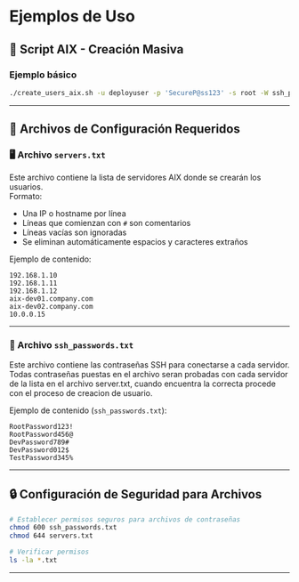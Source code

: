 # Ejemplos de Uso

## 🔧 Script AIX - Creación Masiva

### Ejemplo básico

```bash
./create_users_aix.sh -u deployuser -p 'SecureP@ss123' -s root -W ssh_passwords.txt -f servers.txt
```

---

## 📄 Archivos de Configuración Requeridos

### 🖥️ Archivo `servers.txt`

Este archivo contiene la lista de servidores AIX donde se crearán los usuarios.  
Formato:

- Una IP o hostname por línea  
- Líneas que comienzan con `#` son comentarios  
- Líneas vacías son ignoradas  
- Se eliminan automáticamente espacios y caracteres extraños  

Ejemplo de contenido:

```text
192.168.1.10
192.168.1.11
192.168.1.12
aix-dev01.company.com
aix-dev02.company.com
10.0.0.15
```

---

### 🔐 Archivo `ssh_passwords.txt`

Este archivo contiene las contraseñas SSH para conectarse a cada servidor. Todas contraseñas puestas en el archivo seran probadas con cada servidor de la lista en el archivo server.txt, cuando encuentra la correcta procede con el proceso de creacion de usuario.

Ejemplo de contenido (`ssh_passwords.txt`):

```text
RootPassword123!
RootPassword456@
DevPassword789#
DevPassword012$
TestPassword345%
```

---

## 🔒 Configuración de Seguridad para Archivos

```bash
# Establecer permisos seguros para archivos de contraseñas
chmod 600 ssh_passwords.txt
chmod 644 servers.txt

# Verificar permisos
ls -la *.txt
```

---
